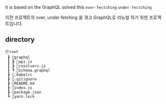 
It is based on the GraphQL
solved this
`over-fectching`
`under-fectching`

이전 프로젝트의 over, under fetching
을 겪고 GraphQL로 리뉴얼 하기 위한 프로젝트입니다.

## directory
```
📦root
 ┣ 📂graphql
 ┃ ┣ 📜api.js
 ┃ ┣ 📜resolvers.js
 ┃ ┗ 📜schema.graphql
 ┣ 📜.babelrc
 ┣ 📜.gitignore
 ┣ 📜README.md
 ┣ 📜index.js
 ┣ 📜package.json
 ┗ 📜yarn.lock
```